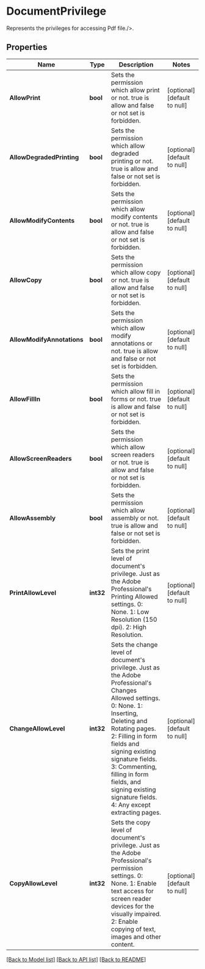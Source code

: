# DocumentPrivilege
Represents the privileges for accessing Pdf file./>.

## Properties
Name | Type | Description | Notes
------------ | ------------- | ------------- | -------------
**AllowPrint** | **bool** | Sets the permission which allow print or not.  true is allow and false or not set is forbidden. | [optional] [default to null]
**AllowDegradedPrinting** | **bool** | Sets the permission which allow degraded printing or not.  true is allow and false or not set is forbidden. | [optional] [default to null]
**AllowModifyContents** | **bool** | Sets the permission which allow modify contents or not.  true is allow and false or not set is forbidden. | [optional] [default to null]
**AllowCopy** | **bool** | Sets the permission which allow copy or not.  true is allow and false or not set is forbidden. | [optional] [default to null]
**AllowModifyAnnotations** | **bool** | Sets the permission which allow modify annotations or not.  true is allow and false or not set is forbidden. | [optional] [default to null]
**AllowFillIn** | **bool** | Sets the permission which allow fill in forms or not.  true is allow and false or not set is forbidden. | [optional] [default to null]
**AllowScreenReaders** | **bool** | Sets the permission which allow screen readers or not.  true is allow and false or not set is forbidden. | [optional] [default to null]
**AllowAssembly** | **bool** | Sets the permission which allow assembly or not.  true is allow and false or not set is forbidden. | [optional] [default to null]
**PrintAllowLevel** | **int32** | Sets the print level of  document&#39;s privilege. Just as the Adobe Professional&#39;s Printing Allowed settings. 0: None. 1: Low Resolution (150 dpi). 2: High Resolution. | [optional] [default to null]
**ChangeAllowLevel** | **int32** | Sets the change level of  document&#39;s privilege. Just as the Adobe Professional&#39;s Changes Allowed settings. 0: None. 1: Inserting, Deleting and Rotating pages. 2: Filling in form fields and signing existing signature fields. 3: Commenting, filling in form fields, and signing existing signature fields. 4: Any except extracting pages. | [optional] [default to null]
**CopyAllowLevel** | **int32** | Sets the copy level of  document&#39;s privilege. Just as the Adobe Professional&#39;s permission settings. 0: None. 1: Enable text access for screen reader devices for the visually impaired. 2: Enable copying of text, images and other content. | [optional] [default to null]

[[Back to Model list]](../README.md#documentation-for-models) [[Back to API list]](../README.md#documentation-for-api-endpoints) [[Back to README]](../README.md)


